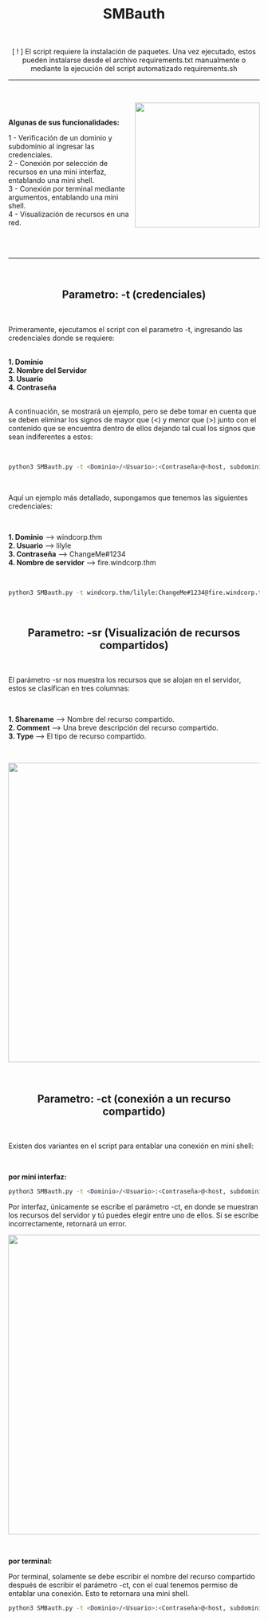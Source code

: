<h1 align="center"> SMBauth </h1> <br>

<p align="center">[  !  ] El script requiere la instalación de paquetes. Una vez ejecutado, estos pueden instalarse desde el archivo requirements.txt manualmente o mediante la ejecución del script automatizado requirements.sh </p>

<hr/> <br>

<picture> <img align="right" src="https://i.pinimg.com/originals/6c/2b/b8/6c2bb8b7405d465a581a957944dbb8a3.gif?raw=true" width = 250px> </picture> <br> 

**Algunas de sus funcionalidades:**

1 - Verificación de un dominio y subdominio al ingresar las credenciales. <br>
2 - Conexión por selección de recursos en una mini interfaz, entablando una mini shell. <br>
3 - Conexión por terminal mediante argumentos, entablando una mini shell. <br>
4 - Visualización de recursos en una red. <br> 

<br> <br> <hr/>

<br>

<h2 align="center"> Parametro: -t (credenciales) </h2> <br>

Primeramente, ejecutamos el script con el parametro -t, ingresando las credenciales donde se requiere: <br> <br> 
 
**1. Dominio** <br>
**2. Nombre del Servidor** <br>
**3. Usuario** <br>
**4. Contraseña** <br> <br>

A continuación, se mostrará un ejemplo, pero se debe tomar en cuenta que se deben eliminar los signos de mayor que (<) y menor que (>) junto con el contenido que se encuentra dentro de ellos dejando tal cual los signos que sean indiferentes a estos: 

<br>

```bash
python3 SMBauth.py -t <Dominio>/<Usuario>:<Contraseña>@<host, subdominio o IP>
```

<br>

Aquí un ejemplo más detallado, supongamos que tenemos las siguientes credenciales: 

<br>

**1. Dominio** --> windcorp.thm <br>
**2. Usuario** --> lilyle <br>
**3. Contraseña** --> ChangeMe#1234 <br>
**4. Nombre de servidor** --> fire.windcorp.thm <br>

<br>

```bash
python3 SMBauth.py -t windcorp.thm/lilyle:ChangeMe#1234@fire.windcorp.thm
```

<br>

<h2 align="center"> Parametro: -sr (Visualización de recursos compartidos) </h2> <br>

El parámetro -sr nos muestra los recursos que se alojan en el servidor, estos se clasifican en tres columnas:

<br>

**1. Sharename** --> Nombre del recurso compartido. <br>
**2. Comment** --> Una breve descripción del recurso compartido. <br>
**3. Type** --> El tipo de recurso compartido. <br>

<br>

<p align="center"> <img src="https://github.com/user-attachments/assets/467a780e-50bc-4d8a-9b5d-f2b4903620b1" width = 600px> </p>

<br>

<h2 align="center"> Parametro: -ct (conexión a un recurso compartido) </h2> <br>

Existen dos variantes en el script para entablar una conexión en mini shell:

<br>

**por mini interfaz:**

```bash
python3 SMBauth.py -t <Dominio>/<Usuario>:<Contraseña>@<host, subdominio o IP> -ct
```

Por interfaz, únicamente se escribe el parámetro -ct, en donde se muestran los recursos del servidor y tú puedes elegir entre uno de ellos. Si se escribe incorrectamente, retornará un error.

<p align="center"> <img src="https://github.com/user-attachments/assets/1c16c28d-4431-483e-be63-6f7d02155b57" width = 600px> </p>

<br>

**por terminal:**

Por terminal, solamente se debe escribir el nombre del recurso compartido después de escribir el parámetro -ct, con el cual tenemos permiso de entablar una conexión. Esto te retornara una mini shell.

```bash
python3 SMBauth.py -t <Dominio>/<Usuario>:<Contraseña>@<host, subdominio o IP> -ct <recurso compartido>
```
